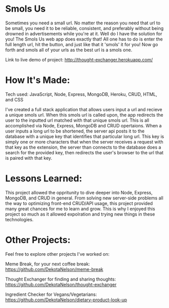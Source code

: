 # Smols Us 
Sometimes you need a small url. No matter the reason you need that url to be small, you need it to be reliable, consistent, and preferably without being drowned in advertisements while you're at it. Well do I have the solution for you! The Smols Us web app does exactly that!  All one has to do is enter the full length url, hit the button, and just like that it 'smols' it for you! Now go forth and smols all of your urls as the best url is a smols one.

Link to live demo of project: http://thought-exchanger.herokuapp.com/

# How It's Made:
Tech used: JavaScript, Node, Express, MongoDB, Heroku, CRUD, HTML, and CSS

I've created a full stack application that allows users input a url and recieve a unique smols url. When this smols url is called upon, the app redirects the user to the inputted url matched with that unique smols url. This is all accomplished via Node, Express, MongoDB and CRUD opertaions. When a user inputs a long url to be shortened, the server api posts it to the database with a unique key that identifies that particular long url. This key is simply one or more characters that when the server receives a request with that key as the extension, the server than connects to the database does a search for the provided key, then redirects the user's browser to the url that is paired with that key. 

# Lessons Learned:
This project allowed the oppritunity to dive deeper into Node, Express, MongoDB, and CRUD in general. From solving new server-side problems all the way to optimizing front-end CRUD/API usage, this project provided many great chances for me to learn and grow. This is why I enjoyed this project so much as it allowed expolration and trying new things in these technologies.

# Other Projects:
Feel free to explore other projects I've worked on:

Meme Break, for your next coffee break: https://github.com/DekotaNelson/meme-break

Thought Exchanger for finding and sharing thoughts: https://github.com/DekotaNelson/thought-exchanger

Ingredient Checker for Vegans/Vegetarians: https://github.com/DekotaNelson/dietary-product-look-up
